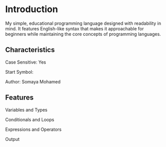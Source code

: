 <html>
  <h1>Introduction</h1>
  <p>My simple, educational programming language designed with readability in mind. It features English-like syntax that makes it approachable for beginners while maintaining the core concepts of programming languages.</p>
  
  <h2>Characteristics</h2>
  <p>Case Sensitive: Yes</p>
  <p>Start Symbol: <Program></p>
  <p>Author: Somaya Mohamed</p>

  <h2>Features</h2>
  <p>Variables and Types</p>
  <p>Conditionals and Loops</p>
  <p>Expressions and Operators</p>
  <p>Output</p>
  
</html>
